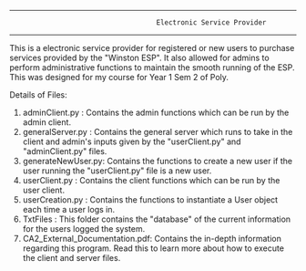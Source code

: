 --------------------------------------------------------------------
                                        Electronic Service Provider
--------------------------------------------------------------------

This is a electronic service provider for registered or new users to purchase services
provided by the "Winston ESP". It also allowed for admins to perform administrative 
functions to maintain the smooth running of the ESP. This was designed for my course for Year 1
Sem 2 of Poly.

Details of Files:
1. <bold>adminClient.py</bold>    : Contains the admin functions which can be run by the admin client.
2. <bold>generalServer.py</bold>  : Contains the general server which runs to take in the client and admin's inputs given by the "userClient.py" and "adminClient.py" files.
3. <bold>generateNewUser.py</bold>: Contains the functions to create a new user if the user running the "userClient.py" file is a new user.
4. <bold>userClient.py</bold>     : Contains the client functions which can be run by the user client.
5. <bold>userCreation.py</bold>   : Contains the functions to instantiate a User object each time a user logs in.
6. <bold>TxtFiles</bold>          : This folder contains the "database" of the current information for the users logged the system.
7. <bold>CA2_External_Documentation.pdf</bold>: Contains the in-depth information regarding this program. Read this to learn more about how to execute the client and server files.
